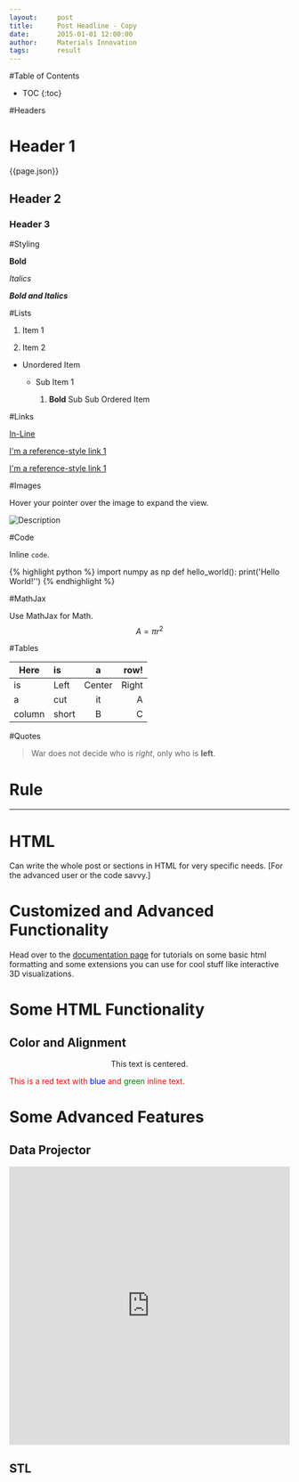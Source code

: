 ```yaml
---
layout:     post
title:      Post Headline - Copy
date:       2015-01-01 12:00:00
author:     Materials Innovation
tags: 		result
---
```

<!-- Start Writing Below in Markdown -->

#Table of Contents

* TOC
{:toc}

#Headers

# Header 1

{{page.json}}

## Header 2

### Header 3

#Styling

**Bold**

*Italics*

***Bold and Italics***

#Lists

1. Item 1

2. Item 2

* Unordered Item

  * Sub Item 1

    1. **Bold** Sub Sub Ordered Item

#Links

[In-Line](https://www.google.com)

[I'm a reference-style link 1][1]

[I'm a reference-style link 1][2]

[1]:https://www.mozilla.org
[2]:http://www.reddit.com

#Images

Hover your pointer over the image to expand the view.

![Description](http://matin-hub.github.io/project-pages/img/Logo_Fairy_Tail_right.png)

#Code

Inline `code`.

{% highlight python %}
import numpy as np
def hello_world():
    print('Hello World!'')
{% endhighlight %}

#MathJax

Use MathJax for Math.
$$ A = \pi r^2 $$

#Tables

Here | is | a | row!
|---------|:----------|:----------:|---------:|
is   |Left|  Center  |Right|
a    | cut | it | A
column  | short | B | C

#Quotes

> War does not decide who is *right*, only who is **left**.

# Rule

---

# HTML

Can write the whole post or sections in HTML for very specific needs. [For the advanced user or the code savvy.]

# Customized and Advanced Functionality

Head over to the [documentation page](http://matin-hub.github.io/ppguide/) for tutorials on some basic html formatting and some extensions you can use for cool stuff like interactive 3D visualizations.

# Some HTML Functionality

## Color and Alignment

<p align="center">This text is centered.</p>

<p style="color:red">This is a red text with <span style="color:blue">blue</span> and <span style="color:green">green</span> inline text.</p>

# Some Advanced Features

## Data Projector

<embed src="http://matin-hub.github.io/project-pages/projectors/projector0001/" height="500px" width="100%">

## STL

<div align="center"><script src="https://embed.github.com/view/3d/matin-hub/project-pages/gh-pages/img/stl/test.stl"></script></div>


